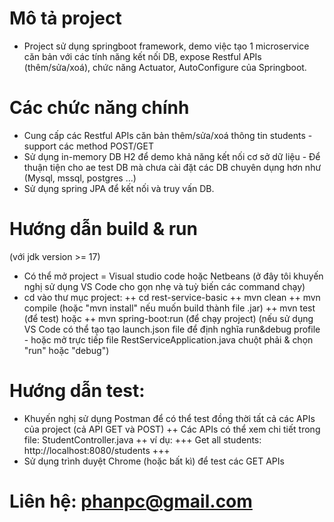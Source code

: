 # Mô tả project
- Project sử dụng springboot framework, demo việc tạo 1 microservice căn bản với các tính năng kết nối DB, expose Restful APIs (thêm/sửa/xoá), chức năng Actuator, AutoConfigure của Springboot.

# Các chức năng chính
- Cung cấp các Restful APIs căn bản thêm/sửa/xoá thông tin students - support các method POST/GET
- Sử dụng in-memory DB H2 để demo khả năng kết nối cơ sở dữ liệu - Để thuận tiện cho ae test DB mà chưa cài đặt các DB chuyên dụng hơn như (Mysql, mssql, postgres ...)
- Sử dụng spring JPA để kết nối và truy vấn DB.

# Hướng dẫn build & run
(với jdk version >= 17)

- Có thể mở project = Visual studio code hoặc Netbeans (ở đây tôi khuyến nghị sử dụng VS Code cho gọn nhẹ và tuỳ biến các command chạy)
- cd vào thư mục project: 
++ cd rest-service-basic
++ mvn clean
++ mvn compile (hoặc "mvn install" nếu muốn build thành file .jar)
++ mvn test (để test) hoặc
++ mvn spring-boot:run (để chạy project)  (nếu sử dụng VS Code có thể tạo tạo launch.json file để định nghĩa run&debug profile - hoặc mở trực tiếp file RestServiceApplication.java chuột phải & chọn "run" hoặc "debug")

# Hướng dẫn test:
- Khuyến nghị sử dụng Postman để có thể test đồng thời tất cả các APIs của project (cả API GET và POST)
++ Các APIs có thể xem chi tiết trong file: StudentController.java
++ ví dụ: 
    +++ Get all students: http://localhost:8080/students
    +++ 
- Sử dụng trình duyệt Chrome (hoặc bất kì) để test các GET APIs

# Liên hệ: phanpc@gmail.com
